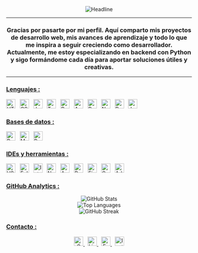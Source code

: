 <div align="center">
  <img
    src="https://readme-typing-svg.herokuapp.com?color=%23FFFFFF&size=24&center=true&vCenter=true&width=600&height=50&lines=%C2%A1Hola!+Soy+Pablo+Chorda+%F0%9F%98%80;Apasionado+por+el+desarrollo+web+%F0%9F%92%BB;En+continua+formaci%C3%B3n+%F0%9F%93%9A;Construyendo+soluciones+creativas+%F0%9F%9A%80"
    alt="Headline"
  />
</div>




---

<h3 align="center">Gracias por pasarte por mi perfil. Aquí comparto mis proyectos de desarrollo web, mis avances de aprendizaje y todo lo que me inspira a seguir creciendo como desarrollador. Actualmente, me estoy especializando en backend con Python y sigo formándome cada día para aportar soluciones útiles y creativas.</h3>

---


### <u>Lenguajes :</u>

<span>
  <img src="https://img.shields.io/badge/HTML5-E34F26?style=for-the-badge&logo=html5&logoColor=white" alt="HTML5 logo" title="HTML5" height="25" />
</span>
&nbsp;
<span>
  <img src="https://img.shields.io/badge/CSS3-1572B6?style=for-the-badge&logo=css3&logoColor=white" alt="CSS3 logo" title="CSS3" height="25" />
</span>
&nbsp;
<span>
  <img src="https://img.shields.io/badge/JavaScript-323330?style=for-the-badge&logo=javascript&logoColor=F7DF1E" alt="JavaScript logo" title="JavaScript" height="25" />
</span>
&nbsp;
<span>
  <img src="https://img.shields.io/badge/TypeScript-007ACC?style=for-the-badge&logo=typescript&logoColor=white" alt="TypeScript logo" title="TypeScript" height="25" />
</span>
&nbsp;
<span>
  <img src="https://img.shields.io/badge/Bootstrap-7952B3?style=for-the-badge&logo=bootstrap&logoColor=white" alt="Bootstrap logo" title="Bootstrap" height="25" />
</span>
&nbsp;
<span>
  <img src="https://img.shields.io/badge/Angular-DD0031?style=for-the-badge&logo=angular&logoColor=white" alt="Angular logo" title="Angular" height="25" />
</span>
&nbsp;
<span>
  <img src="https://img.shields.io/badge/React-20232A?style=for-the-badge&logo=react&logoColor=61DAFB" alt="React logo" title="React" height="25" />
</span>
&nbsp;
<span>
  <img src="https://img.shields.io/badge/Node.js-339933?style=for-the-badge&logo=nodedotjs&logoColor=white" alt="Node.js logo" title="Node.js" height="25" />
</span>
&nbsp;
<span>
  <img src="https://img.shields.io/badge/Python-FFD43B?style=for-the-badge&logo=python&logoColor=blue" alt="Python logo" title="Python" height="25" />
</span>
&nbsp;
<span>
  <img src="https://img.shields.io/badge/Java-ED8B00?style=for-the-badge&logo=java&logoColor=white" alt="Java logo" title="Java" height="25" />
</span>
<br>

### <u>Bases de datos :</u>

<span>
  <img src="https://img.shields.io/badge/Redis-DC382D?style=for-the-badge&logo=redis&logoColor=white" alt="Redis logo" title="Redis" height="25" />
</span>
&nbsp;
<span>
  <img src="https://img.shields.io/badge/MongoDB-47A248?style=for-the-badge&logo=mongodb&logoColor=white" alt="MongoDB logo" title="MongoDB" height="25" />
</span>
&nbsp;
<span>
  <img src="https://img.shields.io/badge/PostgreSQL-336791?style=for-the-badge&logo=postgresql&logoColor=white" alt="PostgreSQL logo" title="PostgreSQL" height="25" />
</span>
<br>

### <u>IDEs y herramientas :</u>

<span>
  <img src="https://img.shields.io/badge/VS%20Code-007ACC?style=for-the-badge&logo=visual-studio-code&logoColor=white" alt="VS Code logo" title="Visual Studio Code" height="25" />
</span>
&nbsp;
<span>
  <img src="https://img.shields.io/badge/Eclipse-2C2255?style=for-the-badge&logo=eclipse&logoColor=white" alt="Eclipse logo" title="Eclipse" height="25" />
</span>
&nbsp;
<span>
  <img src="https://img.shields.io/badge/IntelliJ%20IDEA-000000?style=for-the-badge&logo=intellijidea&logoColor=white" alt="IntelliJ IDEA logo" title="IntelliJ IDEA" height="25" />
</span>
&nbsp;
<span>
  <img src="https://img.shields.io/badge/Apache%20NetBeans-1B6AC6?style=for-the-badge&logo=apachenetbeanside&logoColor=white" alt="NetBeans logo" title="Apache NetBeans" height="25" />
</span>
&nbsp;
<span>
  <img src="https://img.shields.io/badge/Apache%20Maven-C71A36?style=for-the-badge&logo=apache-maven&logoColor=white" alt="Apache Maven logo" title="Apache Maven" height="25" />
</span>
&nbsp;
<span>
  <img src="https://img.shields.io/badge/Postman-FF6C37?style=for-the-badge&logo=postman&logoColor=white" alt="Postman logo" title="Postman" height="25" />
</span>
&nbsp;
<span>
  <img src="https://img.shields.io/badge/Figma-F24E1E?style=for-the-badge&logo=figma&logoColor=white" alt="Figma logo" title="Figma" height="25" />
</span>
&nbsp;
<span>
  <img src="https://img.shields.io/badge/Canva-00C4CC?style=for-the-badge&logo=canva&logoColor=white" alt="Canva logo" title="Canva" height="25" />
</span>
&nbsp;
<span>
  <img src="https://img.shields.io/badge/Adobe-FE0F00?style=for-the-badge&logo=adobe&logoColor=white" alt="Adobe logo" title="Adobe" height="25" />
</span>
<br>

### <u>GitHub Analytics :</u>

<div align="center">
  <!-- GitHub Readme Stats: Estadísticas generales -->
  <img 
    src="https://github-readme-stats.vercel.app/api?username=PabloChorda&show_icons=true&theme=transparent&count_private=true&include_all_commits=true" 
    alt="GitHub Stats" 
  />
</div>

<div align="center">
  <!-- Top Languages: Lenguajes más usados -->
  <img 
    src="https://github-readme-stats.vercel.app/api/top-langs/?username=PabloChorda&layout=compact&theme=transparent&langs_count=6" 
    alt="Top Languages" 
  />
</div>

<div align="center">
  <!-- Streak Stats: Racha de contribuciones -->
  <img 
    src="https://github-readme-streak-stats.herokuapp.com/?user=PabloChorda&theme=transparent" 
    alt="GitHub Streak" 
  />
</div>

### <u>Contacto :</u>

<p align="center">
  <a href="mailto:pablochorda365@gmail.com">
    <img
      src="https://img.shields.io/badge/Gmail-D14836?style=for-the-badge&logo=gmail&logoColor=white"
      alt="Gmail"
      title="Envíame un email"
      height="25"
    />
  </a>
  &nbsp;
  <a href="https://www.linkedin.com/in/pablo-chorda-penades-67ba35310/">
    <img
      src="https://img.shields.io/badge/LinkedIn-0A66C2?style=for-the-badge&logo=linkedin&logoColor=white"
      alt="LinkedIn"
      title="Conéctate en LinkedIn"
      height="25"
    />
  </a>
  &nbsp;
  <a href="https://www.facebook.com/PabloChordaPenades">
    <img
      src="https://img.shields.io/badge/Facebook-1877F2?style=for-the-badge&logo=facebook&logoColor=white"
      alt="Facebook"
      title="Sígueme en Facebook"
      height="25"
    />
  </a>
  &nbsp;
  <a href="https://www.instagram.com/pcp_vlc/">
    <img
      src="https://img.shields.io/badge/Instagram-E4405F?style=for-the-badge&logo=instagram&logoColor=white"
      alt="Instagram"
      title="Sígueme en Instagram"
      height="25"
    />
  </a>
</p>







